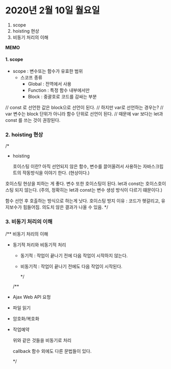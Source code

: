 # 2020년 2월 10일 월요일



1. scope
2. hoisting 현상
3. 비동기 처리의 이해

**MEMO**

#### 1. scope

* scope : 변수또는 함수가 유효한 범위
  * 스코프 종류
    * Global : 전역에서 사용
    * Function : 특정 함수 내부에서만
    * Block : 중괄호로 코드를 감싸는 부분

// const 로 선언한 값은 block으로 선언이 된다. // 하지만 var로 선언하는 경우는? // var 변수는 block 단위가 아니라 함수 단위로 선언이 된다. // 때문에 var 보다는 let과 const 를 쓰는 것이 권장된다.

### 2. hoisting 현상

/\*

* hoisting

  호이스팅 이란? 아직 선언되지 않은 함수, 변수를 끌어올려서 사용하는 자바스크립트의 작동방식을 이야기 한다. \(현상이다.\)

호이스팅 현상을 피하는 게 좋다. 변수 또한 호이스팅이 된다. let과 const는 호이스호이스팅 되지 않는다. \(주의, 정확히는 let과 const는 변수 생성 방식이 다르기 떄문이다.\)

함수 선언 후 호출하는 방식으로 하는게 낫다. 호이스팅 방지 이유 : 코드가 헷갈리고, 유지보수가 힘들어짐. 의도치 않은 결과가 나올 수 있음. \*/

### 3. 비동기 처리의 이해

/\*\* 비동기 처리의 이해

* 동기적 처리와 비동기적 처리

  * 동기적 : 작업이 끝나기 전에 다음 작업이 시작하지 않는다.
  * 비동기적 : 작업이 끝나기 전에도 다음 작업이 시작된다.

    \*/

  /\*\*

* Ajax Web API 요청
* 파일 읽기
* 암호화/복호화
* 작업예약

  위와 같은 것들을 비동기로 처리

  callback 함수 외에도 다른 문법들이 있다.

  \*/

